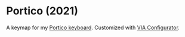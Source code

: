 # Portico (2021)

A keymap for my [Portico keyboard](https://thekey.company/collections/portico-keyboard). Customized with [VIA Configurator](https://caniusevia.com/).
